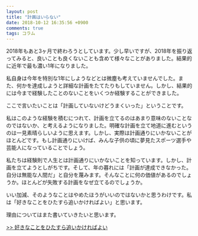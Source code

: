 ```yaml
---
layout: post
title: "計画はいらない"
date: 2018-10-12 16:35:56 +0900
comments: true
tags: コラム
---
```


2018年もあと3ヶ月で終わろうとしています。少し早いですが、2018年を振り返ってみると、良いことも良くないことも含めて様々なことがありました。結果的に近年で最も濃い1年になりました。

私自身は今年を特別な1年にしようなどとは微塵も考えていませんでした。また、何かを達成しようと詳細な計画をたてたりもしていません。しかし、結果的には今まで経験したことのないことをいくつか経験することができました。

ここで言いたいことは「計画していないけどうまくいった」ということです。

私はこのような経験を積むにつれて、計画を立てるのはあまり意味のないことなのではないか、と考えるようになりました。明確な計画を立て地道に進むというのは一見素晴らしいように思えます。しかし、実際は計画通りにいかないことがほとんどです。もし計画通りにいけば、みんな子供の頃に夢見たスポーツ選手や芸能人になっていることでしょう。

私たちは経験則で人生とは計画通りにいかないことを知っています。しかし、計画を立てようとしがちです。そして、年の暮れには「計画が達成できなかった。自分は無能な人間だ」と自分を蔑みます。そんなことに何の価値があるのでしょうか。ほとんどが失敗する計画をなぜ立てるのでしょうか。

いい加減、そのようなことはやめたほうがいいのではないかと思うわけです。私は「好きなことをひたすら追いかければよい」と思います。

理由についてはまた書いていきたいと思います。

 [>> 好きなことをひたすら追いかければよい](/blog/2018/10/15/not-goal-2/)
